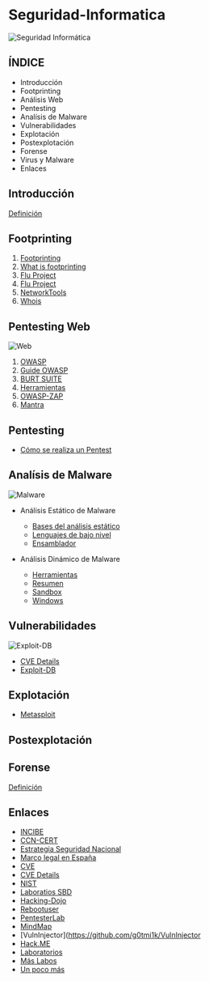 # Seguridad-Informatica

![Seguridad Informática](https://cdn.pixabay.com/photo/2016/11/05/08/23/matrix-1799661_960_720.jpg)

## ÍNDICE

* Introducción
* Footprinting
* Análisis Web
* Pentesting
* Analísis de Malware
* Vulnerabilidades
* Explotación
* Postexplotación
* Forense
* Virus y Malware
* Enlaces

## Introducción

[Definición](https://es.wikipedia.org/wiki/Seguridad_inform%C3%A1tica)

## Footprinting

1. [Footprinting](https://en.wikipedia.org/wiki/Footprinting)
2. [What is footprinting](http://searchsecurity.techtarget.com/definition/footprinting)
3. [Flu Project](http://www.flu-project.com/2011/03/la-biblia-del-footprinting-i-de-vii_8926.html)
4. [Flu Project](http://www.flu-project.com/2015/07/la-biblia-del-footprinting-xv-de-xx.html)
5. [NetworkTools](http://network-tools.com/)
6. [Whois](https://whois.icann.org/es)


## Pentesting Web

![Web](https://cdn.pixabay.com/photo/2014/02/13/07/28/security-265130_960_720.jpg)

1. [OWASP](https://www.owasp.org/index.php/Web_Application_Penetration_Testing)
2. [Guide OWASP](https://www.owasp.org/index.php/OWASP_Testing_Guide_v4_Table_of_Contents)
3. [BURT SUITE](https://backtrackacademy.com/articulo/burp-suite-potente-herramienta-para-pentesting-web)
4. [Herramientas](https://seguridadetica.wordpress.com/2012/04/11/5-heramientas-utiles-en-penetration-testing-para-aplicaciones-web/)
5. [OWASP-ZAP](https://www.owasp.org/index.php/OWASP_Zed_Attack_Proxy_Project)
6. [Mantra](http://www.getmantra.com/)

## Pentesting

- [Cómo se realiza un Pentest](https://www.dragonjar.org/como-realizar-un-pentest.xhtml)

## Analísis de Malware

![Malware](http://k44.kn3.net/taringa/1/9/9/3/3/0/11/rompepropasesino/535.jpg?7832)

* Análisis Estático de Malware

  * [Bases del análisis estático](https://www.welivesecurity.com/la-es/2014/01/14/bases-analisis-estatico-malware-bases-desensamblado/)
  * [Lenguajes de bajo nivel](https://es.wikipedia.org/wiki/Lenguaje_de_bajo_nivel)
  * [Ensamblador](https://es.wikipedia.org/wiki/Lenguaje_ensamblador)


* Análisis Dinámico de Malware

  * [Herramientas](https://www.welivesecurity.com/la-es/2011/12/22/herramientas-analisis-dinamico-malware/)
  * [Resumen](https://www.welivesecurity.com/la-es/2011/12/22/herramientas-analisis-dinamico-malware/)
  * [Sandbox](https://www.seguridad.unam.mx/img/8_sandbox.pdf)
  * [Windows](https://www.s21sec.com/es/blog/2012/08/analisis-de-malware-con-herramientas-microsoft/)

## Vulnerabilidades

![Exploit-DB](https://www.exploit-db.com/wp-content/uploads/2016/01/edb-2015-theme-logo641.png)

* [CVE Details](http://www.cvedetails.com/)
* [Exploit-DB](https://www.exploit-db.com/)

## Explotación

* [Metasploit](https://www.metasploit.com/)

## Postexplotación


## Forense

[Definición](https://www.welivesecurity.com/la-es/2013/08/12/en-que-consiste-analisis-forense-de-informacion/)


## Enlaces

* [INCIBE](https://www.incibe.es/)
* [CCN-CERT](https://www.ccn-cert.cni.es/)
* [Estrategia Seguridad Nacional](https://www.ccn-cert.cni.es/sobre-nosotros/estrategia-ciberseguridad-nacional-2013.html)
* [Marco legal en España](https://www.ccn-cert.cni.es/sobre-nosotros/marco-legal.html)
* [CVE](https://cve.mitre.org/)
* [CVE Details](http://www.cvedetails.com/)
* [NIST](https://www.nist.gov/)
* [Laboratios SBD](http://www.securitybydefault.com/2013/06/laboratorios-para-practicar-hacking.html)
* [Hacking-Dojo](http://hackingdojo.com/dojo-media/)
* [Rebootuser](https://www.rebootuser.com/?p=1307)
* [PentesterLab](https://pentesterlab.com/)
* [MindMap](http://www.amanhardikar.com/mindmaps/Practice.html)
* [VulnInjector](https://github.com/g0tmi1k/VulnInjector
* [Hack.ME](http://www.seguridadparatodos.es/2012/11/hackme-laboratorio-on-line-gratuito.html)
* [Laboratorios](http://www.elladodelmal.com/2016/09/thw-labs-laboratorios-con-entornos-de.html)
* [Más Labos](https://bluescreensec.wordpress.com/2015/09/07/laboratorios-de-practica-aplicaciones-y-sistemas-operativos-vulnerables/)
* [Un poco más](http://hacknode.blogspot.com.es/2011/02/aplicacionesservidores-para.html)
